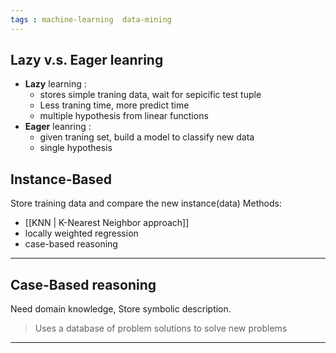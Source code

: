 ```yaml
---
tags : machine-learning  data-mining
---
```


## Lazy v.s. Eager leanring
* **Lazy** learning :
	* stores simple traning data, wait for sepicific test tuple
	* Less traning time, more predict time
	* multiple hypothesis from linear functions
* **Eager** leanring :
	* given traning set, build a model to classify new data
	* single hypothesis


## Instance-Based
Store training data and compare the new instance(data)
Methods:
* [[KNN | K-Nearest Neighbor approach]]
* locally weighted regression
* case-based reasoning

---

## Case-Based reasoning
Need domain knowledge, Store symbolic description.
> Uses a database of problem solutions to solve new problems


---


